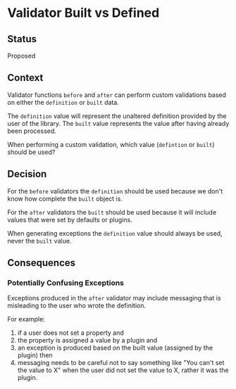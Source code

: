 # Validator Built vs Defined

## Status

Proposed

## Context

Validator functions `before` and `after` can perform custom validations based on either the `definition` or `built` data.

The `definition` value will represent the unaltered definition provided by the user of the library. The `built` value represents the value after having already been processed.

When performing a custom validation, which value (`defintion` or `built`) should be used?

## Decision

For the `before` validators the `definition` should be used because we don't know how complete the `built` object is.

For the `after` validators the `built` should be used because it will include values that were set by defaults or plugins.

When generating exceptions the `definition` value should always be used, never the `built` value.

## Consequences

### Potentially Confusing Exceptions

Exceptions produced in the `after` validator may include messaging that is misleading to the user who wrote the definition.

For example:

1) if a user does not set a property and
2) the property is assigned a value by a plugin and
3) an exception is produced based on the built value (assigned by the plugin) then
4) messaging needs to be careful not to say something like "You can't set the value to X" when the user did not set the value to X, rather it was the plugin.
